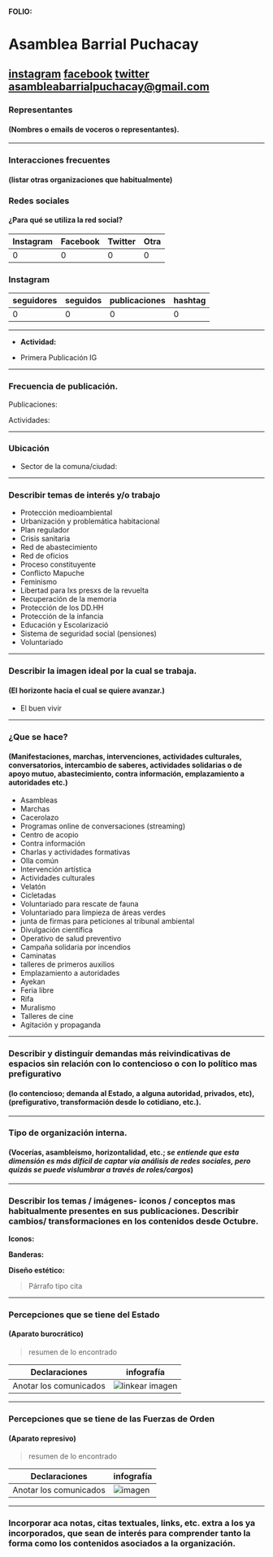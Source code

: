 #### FOLIO: 
# Asamblea Barrial Puchacay

[instagram](https://www.instagram.com/barriopuchacay/)
[facebook](https://www.facebook.com/Asamblea-Barrio-Puchacay-107798757380065)
[twitter]()
<asambleabarrialpuchacay@gmail.com>
---

### Representantes
#### (Nombres o emails de voceros o representantes).

---
### Interacciones frecuentes
#### (listar otras organizaciones que habitualmente)

### Redes sociales
#### ¿Para qué se utiliza la red social?
| Instagram | Facebook | Twitter | Otra 
|---|---|---|---|
|0|0|0|0|

### **Instagram**
| seguidores | seguidos | publicaciones | hashtag |
|---|---|---|---|
|0|0|0|0|

---

* **Actividad:**   

* Primera Publicación IG

---
### Frecuencia de publicación.

Publicaciones:

Actividades:

---
### Ubicación
* Sector de la comuna/ciudad:

---
### Describir temas de interés y/o trabajo

* Protección medioambiental
* Urbanización y problemática habitacional
* Plan regulador
* Crisis sanitaria 
* Red de abastecimiento 
* Red de oficios
* Proceso constituyente
* Conflicto Mapuche
* Feminismo
* Libertad para lxs presxs de la revuelta
* Recuperación de la memoria
* Protección de los DD.HH
* Protección de la infancia
* Educación y Escolarizació
* Sistema de seguridad social (pensiones)
* Voluntariado 

---
### Describir la imagen ideal por la cual se trabaja.
#### (El horizonte hacia el cual se quiere avanzar.)

* El buen vivir

---
### ¿Que se hace?
#### (Manifestaciones, marchas, intervenciones, actividades culturales, conversatorios, intercambio de saberes, actividades solidarias o de apoyo mutuo, abastecimiento, contra información, emplazamiento a autoridades etc.)

* Asambleas 
* Marchas 
* Cacerolazo  
* Programas online de conversaciones (streaming)
* Centro de acopio 
* Contra información 
* Charlas y actividades formativas
* Olla común 
* Intervención artística 
* Actividades culturales
* Velatón 
* Cicletadas
* Voluntariado para rescate de fauna
* Voluntariado para limpieza de áreas verdes
* junta de firmas para peticiones al tribunal ambiental
* Divulgación científica
* Operativo de salud preventivo
* Campaña solidaria por incendios 
* Caminatas
* talleres de primeros auxilios
* Emplazamiento a autoridades
* Ayekan
* Feria libre
* Rifa 
* Muralismo
* Talleres de cine
* Agitación y propaganda

---
### Describir y distinguir demandas más reivindicativas de espacios sin relación con lo contencioso o con lo político mas prefigurativo
#### (lo contencioso; demanda al Estado, a alguna autoridad, privados, etc), (prefigurativo, transformación desde lo cotidiano, etc.).

---
### Tipo de organización interna.
#### (Vocerías, asambleísmo, horizontalidad, etc.; *se entiende que esta dimensión es más difícil de captar vía análisis de redes sociales, pero quizás se puede vislumbrar a través de roles/cargos*)

---
### Describir los temas / imágenes- iconos / conceptos mas habitualmente presentes en sus publicaciones. Describir cambios/ transformaciones en los contenidos desde Octubre.

**Iconos:**

**Banderas:**

**Diseño estético:**

> Párrafo tipo cita 

---
### Percepciones que se tiene del Estado
#### (Aparato burocrático)
> resumen de lo encontrado

| Declaraciones | infografía | 
|---|---|
|Anotar los comunicados | ![linkear imagen]() |

---
### Percepciones que se tiene de las Fuerzas de Orden
#### (Aparato represivo)
> resumen de lo encontrado

| Declaraciones | infografía | 
|---|---|
|Anotar los comunicados | ![imagen]() |


---
### Incorporar aca notas, citas textuales, links, etc. extra a los ya incorporados, que sean de interés para comprender tanto la forma como los contenidos asociados a la organización.

